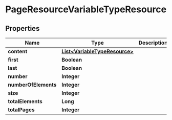 
# PageResourceVariableTypeResource

## Properties
Name | Type | Description | Notes
------------ | ------------- | ------------- | -------------
**content** | [**List&lt;VariableTypeResource&gt;**](VariableTypeResource.md) |  |  [optional]
**first** | **Boolean** |  |  [optional]
**last** | **Boolean** |  |  [optional]
**number** | **Integer** |  |  [optional]
**numberOfElements** | **Integer** |  |  [optional]
**size** | **Integer** |  |  [optional]
**totalElements** | **Long** |  |  [optional]
**totalPages** | **Integer** |  |  [optional]



